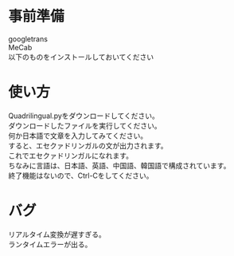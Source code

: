 # 事前準備
googletrans<br>
MeCab<br>
以下のものをインストールしておいてください<br>
# 使い方
Quadrilingual.pyをダウンロードしてください。<br>
ダウンロードしたファイルを実行してください。<br>
何か日本語で文章を入力してみてください。<br>
すると、エセクァドリンガルの文が出力されます。<br>
これでエセクァドリンガルになれます。<br>
ちなみに言語は、日本語、英語、中国語、韓国語で構成されています。<br>
終了機能はないので、Ctrl-Cをしてください。
# バグ
リアルタイム変換が遅すぎる。<br>
ランタイムエラーが出る。
